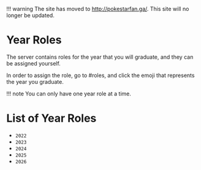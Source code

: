 !!! warning
    The site has moved to http://pokestarfan.ga/. This site will no longer be updated.

# Year Roles

The server contains roles for the year that you will graduate, and they can be assigned yourself.

In order to assign the role, go to #roles, and click the emoji that represents the year you graduate.

!!! note
    You can only have one year role at a time.

# List of Year Roles

* `2022`
* `2023`
* `2024`
* `2025`
* `2026`
